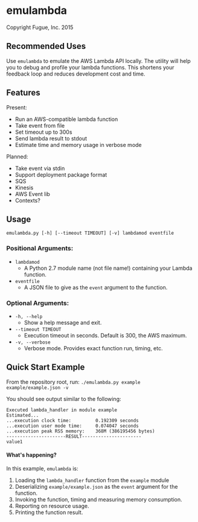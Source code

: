 # emulambda
Copyright Fugue, Inc. 2015

## Recommended Uses
Use `emulambda` to emulate the AWS Lambda API locally. The utility will help you to
debug and profile your lambda functions. This shortens your feedback loop and
reduces development cost and time.

## Features
Present:
  - Run an AWS-compatible lambda function
  - Take event from file
  - Set timeout up to 300s
  - Send lambda result to stdout
  - Estimate time and memory usage in verbose mode

Planned:
  - Take event via stdin
  - Support deployment package format
  - SQS
  - Kinesis
  - AWS Event lib
  - Contexts?

## Usage

`emulambda.py [-h] [--timeout TIMEOUT] [-v] lambdamod eventfile`

### Positional Arguments:
  - `lambdamod`
    - A Python 2.7 module name (not file name!) containing your Lambda function.
  - `eventfile`
    - A JSON file to give as the `event` argument to the function.

### Optional Arguments:
  - `-h, --help`
    - Show a help message and exit.
  - `--timeout TIMEOUT`
    - Execution timeout in seconds. Default is 300, the AWS maximum.
  - `-v, --verbose`
    - Verbose mode. Provides exact function run, timing, etc.

## Quick Start Example

From the repository root, run:
`./emulambda.py example example/example.json -v`

You should see output similar to the following:
```
Executed lambda_handler in module example
Estimated...
...execution clock time:		 0.192309 seconds
...execution user mode time:	 0.074047 seconds
...execution peak RSS memory:	 368M (386195456 bytes)
----------------------RESULT----------------------
value1
```

#### What's happening?

In this example, `emulambda` is:
  1) Loading the `lambda_handler` function from the `example` module
  1) Deserializing `example/example.json` as the `event` argument for the function.
  1) Invoking the function, timing and measuring memory consumption.
  1) Reporting on resource usage.
  1) Printing the function result.
